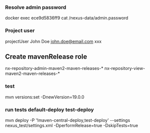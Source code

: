 
### Resolve admin password
docker exec ece9d5836ff9 cat /nexus-data/admin.password

### Project user

projectUser
John
Doe
john.doe@email.com
xxx

## Create mavenRelease role
nx-repository-admin-maven2-maven-releases-*
nx-repository-view-maven2-maven-releases-*


### test
mvn versions:set -DnewVersion=19.0.0

### run tests default-deploy test-deploy
mvn deploy -P '!maven-central-deploy,test-deploy' --settings nexus_test/settings.xml -DperformRelease=true -DskipTests=true


